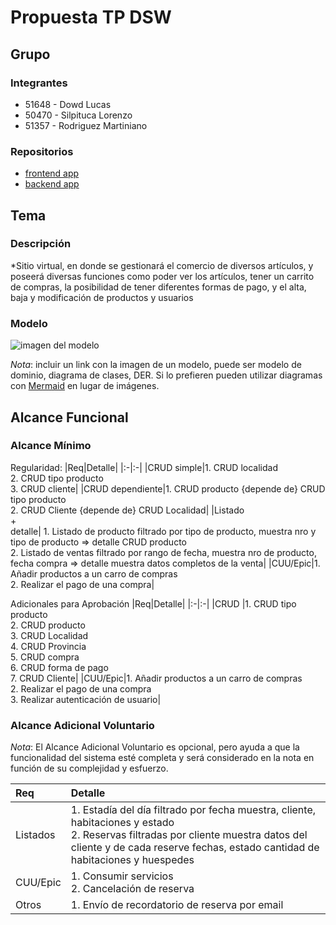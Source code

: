 # Propuesta TP DSW

## Grupo
### Integrantes
* 51648 - Dowd Lucas
* 50470 - Silpituca Lorenzo
* 51357 - Rodriguez Martiniano

### Repositorios
* [frontend app](https://github.com/Lsilpituca/Front-End.git)
* [backend app](https://github.com/Lsilpituca/Back-End.git)

## Tema
### Descripción
*Sitio virtual, en donde se gestionará el comercio de diversos artículos, y poseerá diversas funciones como poder ver los artículos, tener un carrito de compras, la posibilidad de tener diferentes formas de pago, y el alta, baja y modificación de productos y usuarios

### Modelo
![imagen del modelo]()

*Nota*: incluir un link con la imagen de un modelo, puede ser modelo de dominio, diagrama de clases, DER. Si lo prefieren pueden utilizar diagramas con [Mermaid](https://mermaid.js.org) en lugar de imágenes.

## Alcance Funcional 

### Alcance Mínimo

Regularidad:
|Req|Detalle|
|:-|:-|
|CRUD simple|1. CRUD localidad<br>2. CRUD tipo producto<br>3. CRUD cliente|
|CRUD dependiente|1. CRUD producto {depende de} CRUD tipo producto<br>2. CRUD Cliente {depende de} CRUD Localidad|
|Listado<br>+<br>detalle| 1. Listado de producto filtrado por tipo de producto, muestra nro y tipo de producto => detalle CRUD producto<br> 2. Listado de ventas filtrado por rango de fecha, muestra nro de producto, fecha compra => detalle muestra datos completos de la venta|
|CUU/Epic|1. Añadir productos a un carro de compras<br>2. Realizar el pago de una compra|


Adicionales para Aprobación
|Req|Detalle|
|:-|:-|
|CRUD |1. CRUD tipo producto<br>2. CRUD producto<br>3. CRUD Localidad<br>4. CRUD Provincia<br>5. CRUD compra<br>6. CRUD forma de pago<br>7. CRUD Cliente|
|CUU/Epic|1. Añadir productos a un carro de compras<br>2. Realizar el pago de una compra<br>3. Realizar autenticación de usuario|


### Alcance Adicional Voluntario

*Nota*: El Alcance Adicional Voluntario es opcional, pero ayuda a que la funcionalidad del sistema esté completa y será considerado en la nota en función de su complejidad y esfuerzo.

|Req|Detalle|
|:-|:-|
|Listados |1. Estadía del día filtrado por fecha muestra, cliente, habitaciones y estado <br>2. Reservas filtradas por cliente muestra datos del cliente y de cada reserve fechas, estado cantidad de habitaciones y huespedes|
|CUU/Epic|1. Consumir servicios<br>2. Cancelación de reserva|
|Otros|1. Envío de recordatorio de reserva por email|

